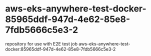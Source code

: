 # aws-eks-anywhere-test-docker-85965ddf-947d-4e62-85e8-7fdb5666c5e3-2
repository for use with E2E test job aws-eks-anywhere-test-docker:85965ddf-947d-4e62-85e8-7fdb5666c5e3-2
